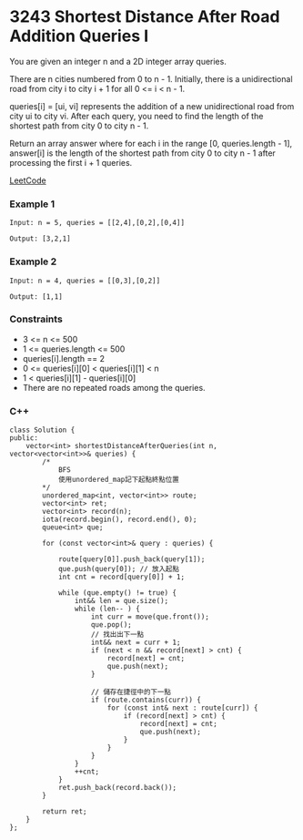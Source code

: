 # 3243 Shortest Distance After Road Addition Queries I

You are given an integer n and a 2D integer array queries.

There are n cities numbered from 0 to n - 1. Initially, there is a unidirectional road from city i to city i + 1 for all 0 <= i < n - 1.

queries[i] = [ui, vi] represents the addition of a new unidirectional road from city ui to city vi. After each query, you need to find the length of the shortest path from city 0 to city n - 1.

Return an array answer where for each i in the range [0, queries.length - 1], answer[i] is the length of the shortest path from city 0 to city n - 1 after processing the first i + 1 queries.
 
[LeetCode](https://leetcode.cn/problems/minimum-operations-to-make-binary-array-elements-equal-to-one-i/)

### Example 1

```
Input: n = 5, queries = [[2,4],[0,2],[0,4]]

Output: [3,2,1]

```

### Example 2

```
Input: n = 4, queries = [[0,3],[0,2]]

Output: [1,1]
```

### Constraints

* 3 <= n <= 500
* 1 <= queries.length <= 500
* queries[i].length == 2
* 0 <= queries[i][0] < queries[i][1] < n
* 1 < queries[i][1] - queries[i][0]
* There are no repeated roads among the queries.


### C++ 

```
class Solution {
public:
    vector<int> shortestDistanceAfterQueries(int n, vector<vector<int>>& queries) {
        /*
            BFS
            使用unordered_map記下起點終點位置
        */
        unordered_map<int, vector<int>> route;
        vector<int> ret;
        vector<int> record(n);
        iota(record.begin(), record.end(), 0);
        queue<int> que;

        for (const vector<int>& query : queries) {
            
            route[query[0]].push_back(query[1]);
            que.push(query[0]); // 放入起點
            int cnt = record[query[0]] + 1;
    
            while (que.empty() != true) {
                int&& len = que.size();
                while (len-- ) {
                    int curr = move(que.front());
                    que.pop();
                    // 找出出下一點
                    int&& next = curr + 1;
                    if (next < n && record[next] > cnt) {
                        record[next] = cnt;
                        que.push(next);
                    }
                    
                    // 儲存在捷徑中的下一點
                    if (route.contains(curr)) {
                        for (const int& next : route[curr]) {
                            if (record[next] > cnt) {
                                record[next] = cnt;
                                que.push(next);
                            }                               
                        }
                    }
                }
                ++cnt;
            }
            ret.push_back(record.back());
        }

        return ret;
    }
};
```